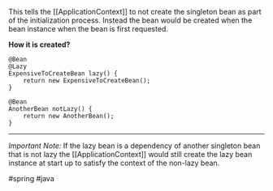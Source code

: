 This tells the [[ApplicationContext]] to not create the singleton bean as part of the initialization process. Instead the bean would be created when the bean instance when the bean is first requested.

**How it is created?**
```
@Bean 
@Lazy 
ExpensiveToCreateBean lazy() { 
	return new ExpensiveToCreateBean(); 
} 

@Bean 
AnotherBean notLazy() { 
	return new AnotherBean(); 
}
```
****
*Important Note:* If the lazy bean is a dependency of another singleton bean that is not lazy the [[ApplicationContext]] would still create the lazy bean instance at start up to satisfy the context of the non-lazy bean.

#spring #java 